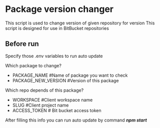 # Package version  changer
This script is used to change version of given repository for version
This script is designed for use in BitBucket repositories

## Before run
Specify those .env variables to run auto update

 Which package to change? 
- PACKAGE_NAME #Name of package you want to check
- PACKAGE_NEW_VERSION #Version of this package

Which repo depends of this package?
- WORKSPACE #Client workspace name
- SLUG #Client project name
- ACCESS_TOKEN # Bit bucket access token

After filling this info you can run auto update by command ***npm start***